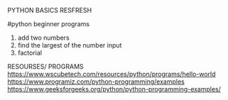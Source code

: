 PYTHON BASICS RESFRESH 

#python beginner programs
1. add two numbers
2. find the largest of the number input
3. factorial

RESOURSES/ PROGRAMS
https://www.wscubetech.com/resources/python/programs/hello-world
https://www.programiz.com/python-programming/examples
https://www.geeksforgeeks.org/python/python-programming-examples/
